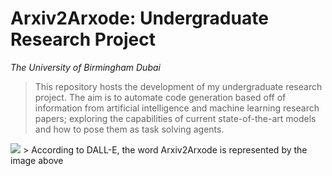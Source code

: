 # Arxiv2Arxode: Undergraduate Research Project
*The University of Birmingham Dubai*

> This repository hosts the development of my undergraduate research project. The aim is to automate code generation based off of information from artificial intelligence and machine learning research papers; exploring the capabilities of current state-of-the-art models and how to pose them as task solving agents.


<img src="./imgs/DALL·E 2023-12-16 14.50.png" >
> According to DALL-E, the word Arxiv2Arxode is represented by the image above